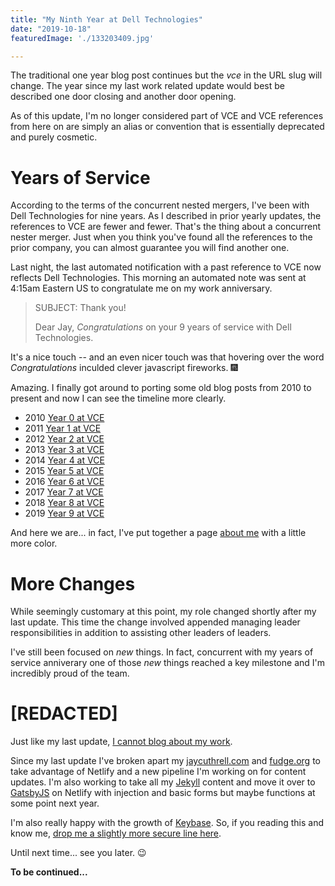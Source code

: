 ```yaml
---
title: "My Ninth Year at Dell Technologies"
date: "2019-10-18"
featuredImage: './133203409.jpg'

---
```


The traditional one year blog post continues but the _vce_ in the URL slug will change. The year since my last work related update would best be described one door closing and another door opening. 

As of this update, I'm no longer considered part of VCE and VCE references from here on are simply an alias or convention that is essentially deprecated and purely cosmetic. 

Years of Service
================

According to the terms of the concurrent nested mergers, I've been with Dell Technologies for nine years. As I described in prior yearly updates, the references to VCE are fewer and fewer. That's the thing about a concurrent nester merger. Just when you think you've found all the references to the prior company, you can almost guarantee you will find another one.

Last night, the last automated notification with a past reference to VCE now reflects Dell Technologies. This morning an automated note was sent at 4:15am Eastern US to congratulate me on my work anniversary.

> SUBJECT: Thank you!
> 
> Dear Jay, *Congratulations* on your 9 years of service with Dell Technologies.

It's a nice touch -- and an even nicer touch was that hovering over the word *Congratulations* inculded clever javascript fireworks. :fireworks:

Amazing. I finally got around to porting some old blog posts from 2010 to present and now I can see the timeline more clearly.

- 2010 [Year 0 at VCE](/private-clouds-ahead)
- 2011 [Year 1 at VCE](/my-first-year-at-vce)
- 2012 [Year 2 at VCE](/my-second-year-at-vce)
- 2013 [Year 3 at VCE](/my-third-year-at-vce)
- 2014 [Year 4 at VCE](/my-fourth-year-at-vce)
- 2015 [Year 5 at VCE](/my-fifth-year-at-vce)
- 2016 [Year 6 at VCE](/my-sixth-year-at-vce)
- 2017 [Year 7 at VCE](/my-seventh-year-at-vce)
- 2018 [Year 8 at VCE](/my-eighth-year-at-vce)
- 2019 [Year 9 at VCE](/my-ninth-year-at-vce) 

And here we are... in fact, I've put together a page [about me](https://jaycuthrell.com/about/) with a little more color.

More Changes
============

While seemingly customary at this point, my role changed shortly after my last update. This time the change involved appended managing leader responsibilities in addition to assisting other leaders of leaders.

I've still been focused on _new_ things. In fact, concurrent with my years of service anniverary one of those _new_ things reached a key milestone and I'm incredibly proud of the team.

[REDACTED]
==========

Just like my last update, [I cannot blog about my work](https://jaycuthrell.com/disclosure).

Since my last update I've broken apart my [jaycuthrell.com](https://jaycuthrell.com) and [fudge.org](https://fudge.org) to take advantage of Netlify and a new pipeline I'm working on for content updates. I'm also working to take all my [Jekyll](https://jekyll.org) content and move it over to [GatsbyJS](https://gatsbyjs.org) on Netlify with injection and basic forms but maybe functions at some point next year.

I'm also really happy with the growth of [Keybase](https://keybase.io/jaycuthrell). So, if you reading this and know me, [drop me a slightly more secure line here](https://jaycuthrell.com/contact/).

Until next time... see you later. :wink:

**To be continued...**
